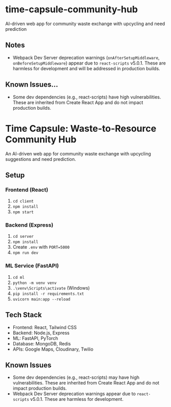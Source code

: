 # time-capsule-community-hub
AI-driven web app for community waste exchange with upcycling and need prediction
## Notes
- Webpack Dev Server deprecation warnings (`onAfterSetupMiddleware`, `onBeforeSetupMiddleware`) appear due to `react-scripts` v5.0.1. These are harmless for development and will be addressed in production builds.
## Known Issues…
- Some dev dependencies (e.g., react-scripts) have high vulnerabilities. These are inherited from Create React App and do not impact production builds.

# Time Capsule: Waste-to-Resource Community Hub

An AI-driven web app for community waste exchange with upcycling suggestions and need prediction.

## Setup

### Frontend (React)
1. `cd client`
2. `npm install`
3. `npm start`

### Backend (Express)
1. `cd server`
2. `npm install`
3. Create `.env` with `PORT=5000`
4. `npm run dev`

### ML Service (FastAPI)
1. `cd ml`
2. `python -m venv venv`
3. `.\venv\Scripts\activate` (Windows)
4. `pip install -r requirements.txt`
5. `uvicorn main:app --reload`

## Tech Stack
- Frontend: React, Tailwind CSS
- Backend: Node.js, Express
- ML: FastAPI, PyTorch
- Database: MongoDB, Redis
- APIs: Google Maps, Cloudinary, Twilio

## Known Issues
- Some dev dependencies (e.g., react-scripts) may have high vulnerabilities. These are inherited from Create React App and do not impact production builds.
- Webpack Dev Server deprecation warnings appear due to `react-scripts` v5.0.1. These are harmless for development.